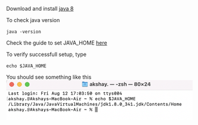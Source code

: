 Download and install [java 8](https://www.oracle.com/java/technologies/downloads/#java8)

To check java version

```
java -version
```

Check the guide to set JAVA_HOME [here](https://mkyong.com/java/how-to-set-java_home-environment-variable-on-mac-os-x/)

To verify successfull setup, type

```
echo $JAVA_HOME
```

You should see something like this
<img src="verify_java_path.png" alt="drawing" width="500"/>
